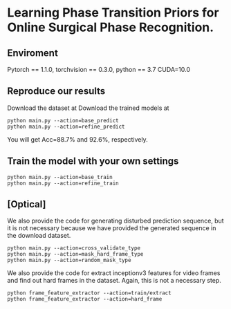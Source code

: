 # Learning Phase Transition Priors for Online Surgical Phase Recognition.

## Enviroment
Pytorch == 1.1.0, torchvision == 0.3.0, python == 3.7 CUDA=10.0

## Reproduce our results
Download the dataset at
Download the trained models at

```
python main.py --action=base_predict
python main.py --action=refine_predict
```
You will get Acc=88.7% and 92.6%, respectively.

## Train the model with your own settings
```
python main.py --action=base_train
python main.py --action=refine_train
```


## [Optical]
We also provide the code for generating disturbed prediction sequence, but it is not necessary because we have provided the generated sequence in the download dataset.
```
python main.py --action=cross_validate_type
python main.py --action=mask_hard_frame_type
python main.py --action=random_mask_type
```

We also provide the code for extract inceptionv3 features for video frames and find out hard frames in the dataset. Again, this is not a necessary step.   
```
python frame_feature_extractor --action=train/extract
python frame_feature_extractor --action=hard_frame
```
```

